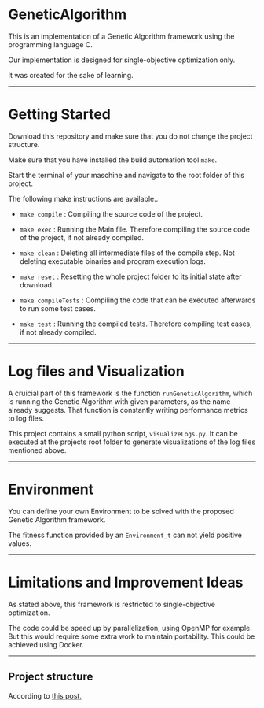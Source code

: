 
# GeneticAlgorithm

This is an implementation of a Genetic Algorithm framework using the programming language C.

Our implementation is designed for single-objective optimization only.

It was created for the sake of learning.

---

# Getting Started

Download this repository and make sure that you do not change the project structure.

Make sure that you have installed the build automation tool `make`.

Start the terminal of your maschine and navigate to the root folder of this project.


The following make instructions are available..

- `make compile` : Compiling the source code of the project.
- `make exec` : Running the Main file. Therefore compiling the source code of the project, if not already compiled.

- `make clean` : Deleting all intermediate files of the compile step. Not deleting executable binaries and program execution logs.
- `make reset` : Resetting the whole project folder to its initial state after download.

- `make compileTests` : Compiling the code that can be executed afterwards to run some test cases.
- `make test` : Running the compiled tests. Therefore compiling test cases, if not already compiled.

---

# Log files and Visualization

A cruicial part of this framework is the function `runGeneticAlgorithm`, which is running the Genetic Algorithm with given parameters, as the name already suggests. That function is constantly writing performance metrics to log files.

This project contains a small python script, `visualizeLogs.py`. It can be executed at the projects root folder to generate visualizations of the log files mentioned above.

---

# Environment

You can define your own Environment to be solved with the proposed Genetic Algorithm framework.

The fitness function provided by an `Environment_t` can not yield positive values.

---

# Limitations and Improvement Ideas

As stated above, this framework is restricted to single-objective optimization.

The code could be speed up by parallelization, using OpenMP for example. But this would require some extra work to maintain portability. This could be achieved using Docker.

---

## Project structure
According to [this post.](https://hiltmon.com/blog/2013/07/03/a-simple-c-plus-plus-project-structure/)
